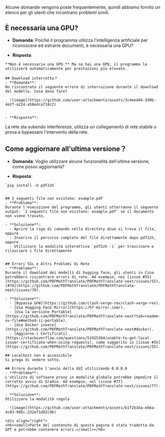 Alcune domande vengono poste frequentemente, quindi abbiamo fornito un elenco per gli utenti che incontrano problemi simili.

## È necessaria una GPU?
- **Domanda**:
Poiché il programma utilizza l'intelligenza artificiale per riconoscere ed estrarre documenti, è necessaria una GPU?


- **Risposta**:  
```
**Non è necessaria una GPU.** Ma se hai una GPU, il programma la utilizzerà automaticamente per prestazioni più elevate.

## Download interrotta？
- **Domanda**:
Ho riscontrato il seguente errore di interruzione durante il download del modello. Cosa devo fare?

  ![image](https://github.com/user-attachments/assets/3c4eed44-3d9b-4e2f-a224-a58edca718c2)


- **Risposta**:  
```
La rete sta subendo interferenze, utilizza un collegamento di rete stabile o prova a bypassare l'intervento della rete.

## Come aggiornare all'ultima versione？
- **Domanda**:
Voglio utilizzare alcune funzionalità dell'ultima versione, come posso aggiornarla?


- **Risposta**:  
```
`pip install -U pdf2zh`


## I seguenti file non esistono: example.pdf
- **Problema**:
Durante l'esecuzione del programma, gli utenti otterranno il seguente output: `I seguenti file non esistono: example.pdf` se il documento non viene trovato.

- **Soluzione**:
  - Aprire la riga di comando nella directory dove si trova il file, oppure
  - Inserire il percorso completo del file direttamente dopo pdf2zh, oppure
  - Utilizzare la modalità interattiva `pdf2zh -i` per trascinare e rilasciare i file direttamente


## Errori SSL e Altri Problemi di Rete
- **Problema**:
Durante il download dei modelli di hugging face, gli utenti in Cina potrebbero riscontrare errori di rete. Ad esempio, nei [issue #55](https://github.com/PDFMathTranslate/PDFMathTranslate-next/issues/55), [#70](https://github.com/PDFMathTranslate/PDFMathTranslate-next/issues/70).

- **Soluzione**:
  - [Bypassa GFW](https://github.com/clash-verge-rev/clash-verge-rev).
  - [Usa Hugging Face Mirror](https://hf-mirror.com/).
  - [Usa la versione Portable](https://github.com/PDFMathTranslate/PDFMathTranslate-next?tab=readme-ov-file#method-ii-portable).
  - [Usa Docker invece](https://github.com/PDFMathTranslate/PDFMathTranslate-next#docker).
  - [Aggiorna i Certificati](https://stackoverflow.com/questions/51925384/unable-to-get-local-issuer-certificate-when-using-requests), come suggerito in [issue #55](https://github.com/PDFMathTranslate/PDFMathTranslate-next/issues/55).

## Localhost non è accessibile
Si prega di vedere sotto.

## Errore durante l'avvio della GUI utilizzando 0.0.0.0
- **Problema**:
L'utilizzo di software proxy in modalità globale potrebbe impedire il corretto avvio di Gradio. Ad esempio, nel [issue #77](https://github.com/PDFMathTranslate/PDFMathTranslate-next/issues/77).

- **Soluzione**:
Utilizzare la modalità regola

  ![image](https://github.com/user-attachments/assets/b1f2b16a-eb6a-4c03-995c-332ef1d82c96)

<div align="right"> 
<h6><small>Parte del contenuto di questa pagina è stata tradotta da GPT e potrebbe contenere errori.</small></h6>